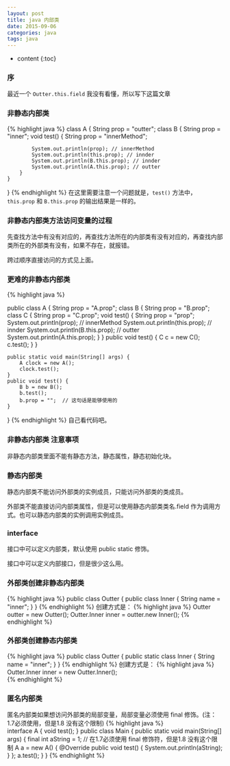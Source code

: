 ```yaml
---
layout: post
title: java 内部类
date: 2015-09-06
categories: java
tags: java
---
```


* content
{:toc}

### 序
最近一个 `Outter.this.field` 我没有看懂，所以写下这篇文章

### 非静态内部类
{% highlight java %}
class A {
    String prop = "outter";
    class B {
        String prop = "inner";
        void test() {
            String prop = "innerMethod";
            
            System.out.println(prop); // innerMethod
            System.out.println(this.prop); // innder 
            System.out.println(B.this.prop); // innder 
            System.out.println(A.this.prop); // outter
        }
    }
}
{% endhighlight %}
在这里需要注意一个问题就是，`test()` 方法中，`this.prop` 和 `B.this.prop` 的输出结果是一样的。

### 非静态内部类方法访问变量的过程
先查找方法中有没有对应的，再查找方法所在的内部类有没有对应的，再查找内部类所在的外部类有没有，如果不存在，就报错。

跨过顺序直接访问的方式见上面。

### 更难的非静态内部类
{% highlight java %}

public class A {
    String prop = "A.prop";
    class B {
        String prop = "B.prop";
        class C {
            String prop = "C.prop";
            void test() {
                String prop = "prop";
                System.out.println(prop); // innerMethod
                System.out.println(this.prop); // innder
                System.out.println(B.this.prop); // outter
                System.out.println(A.this.prop);
            }
        }
        public void test() {
            C c = new C();
            c.test();
        }
    }

    public static void main(String[] args) {
        A clock = new A();
        clock.test();
    }
    public void test() {
        B b = new B();
        b.test();
        b.prop = "";  // 这句话是能够使用的 
    }
}
{% endhighlight %}
自己看代码吧。

### 非静态内部类 注意事项
非静态内部类里面不能有静态方法，静态属性，静态初始化块。

### 静态内部类
静态内部类不能访问外部类的实例成员，只能访问外部类的类成员。

外部类不能直接访问内部类属性，但是可以使用静态内部类类名.field 作为调用方式。也可以静态内部类的实例调用实例成员。

### interface
接口中可以定义内部类，默认使用 public static 修饰。

接口中可以定义内部接口，但是很少这么用。

### 外部类创建非静态内部类
{% highlight java %}
 public class Outter {
     public class Inner {
         String name = "inner";
     }
 }
{% endhighlight %}
创建方式是：
{% highlight java %}
    Outter outter = new Outter();
    Outter.Inner inner = outter.new Inner();
{% endhighlight %}

### 外部类创建静态内部类
{% highlight java %}
 public class Outter {
     public static class Inner {
         String name = "inner";
     }
 }
{% endhighlight %}
创建方式是：
{% highlight java %}       
    Outter.Inner inner = new Outter.Inner();                 
{% endhighlight %}

### 匿名内部类
匿名内部类如果想访问外部类的局部变量，局部变量必须使用 final 修饰。(注：1.7必须使用，但是1.8 没有这个限制)
{% highlight java %}       
interface A {
    void test();
}
public class Main { 
    public static void main(String[] args) {
        final int aString = 1;   // 在1.7必须使用 final 修饰符，但是1.8 没有这个限制
        A a = new A() {
            @Override
            public void test() {
                System.out.println(aString); 
            }
        };
        a.test();
    }
}
{% endhighlight %}
